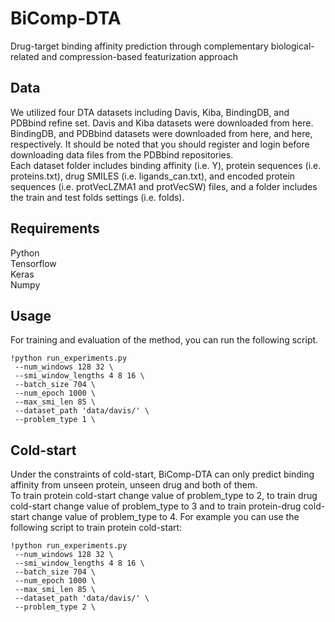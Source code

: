 # BiComp-DTA
Drug-target binding affinity prediction through complementary biological-related and compression-based featurization approach

## Data
We utilized four DTA datasets including Davis, Kiba, BindingDB, and PDBbind refine set. Davis and Kiba datasets were downloaded from here. BindingDB, and PDBbind datasets were downloaded from here, and here, respectively. It should be noted that you should register and login before downloading data files from the PDBbind repositories.
<br/>
Each dataset folder includes binding affinity (i.e. Y), protein sequences (i.e. proteins.txt), drug SMILES (i.e. ligands_can.txt), and encoded protein sequences (i.e. protVecLZMA1 and protVecSW) files, and a folder includes the train and test folds settings (i.e. folds).

## Requirements
Python <br/>
Tensorflow <br/>
Keras <br/>
Numpy <br/>

## Usage
For training and evaluation of the method, you can run the following script.
```
!python run_experiments.py
 --num_windows 128 32 \
 --smi_window_lengths 4 8 16 \
 --batch_size 704 \
 --num_epoch 1000 \ 
 --max_smi_len 85 \
 --dataset_path 'data/davis/' \
 --problem_type 1 \
```

## Cold-start
Under the constraints of cold-start, BiComp-DTA can only predict binding affinity from unseen protein, unseen drug and both of them. <br/>
To train protein cold-start change value of problem_type to 2, to train drug cold-start change value of problem_type to 3 and to train protein-drug cold-start change value of problem_type to 4. For example you can use the following script to train protein cold-start:
```
!python run_experiments.py
 --num_windows 128 32 \
 --smi_window_lengths 4 8 16 \
 --batch_size 704 \
 --num_epoch 1000 \ 
 --max_smi_len 85 \
 --dataset_path 'data/davis/' \
 --problem_type 2 \
```
